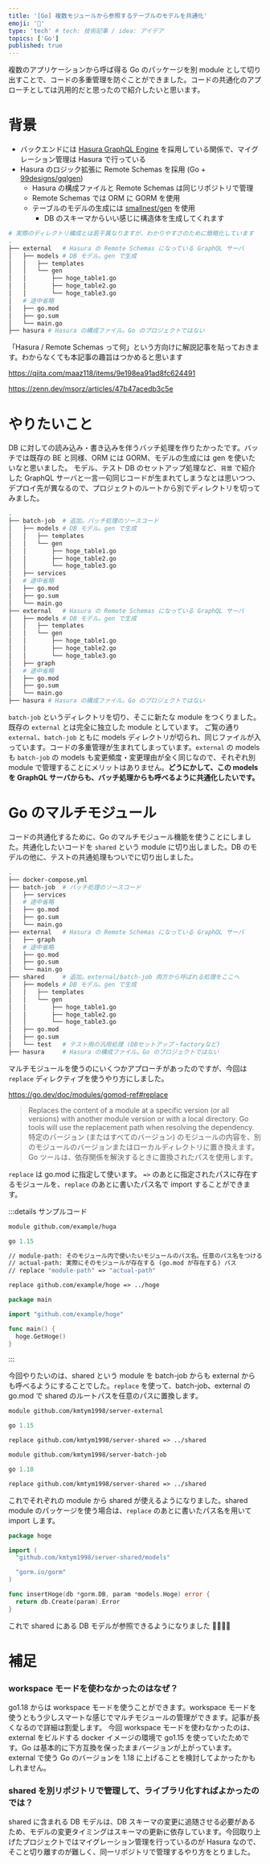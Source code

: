 ```yaml
---
title: '[Go] 複数モジュールから参照するテーブルのモデルを共通化'
emoji: '🎃'
type: 'tech' # tech: 技術記事 / idea: アイデア
topics: ['Go']
published: true
---
```


複数のアプリケーションから呼ば得る Go のパッケージを別 module として切り出すことで、コードの多重管理を防ぐことができました。コードの共通化のアプローチとしては汎用的だと思ったので紹介したいと思います。

# 背景

- バックエンドには [Hasura GraphQL Engine](https://github.com/hasura/graphql-engine) を採用している関係で、マイグレーション管理は Hasura で行っている
- Hasura のロジック拡張に Remote Schemas を採用 (Go + [99designs/gqlgen](https://github.com/99designs/gqlgen))
  - Hasura の構成ファイルと Remote Schemas は同じリポジトリで管理
  - Remote Schemas では ORM に GORM を使用
  - テーブルのモデルの生成には [smallnest/gen](https://github.com/smallnest/gen) を使用
    - DB のスキーマからいい感じに構造体を生成してくれます

```sh
# 実際のディレクトリ構成とは若干異なりますが、わかりやすさのために簡略化しています
.
├── external   # Hasura の Remote Schemas になっている GraphQL サーバ
│   ├── models # DB モデル。gen で生成
│   │   ├── templates
│   │   └── gen
│   │       ├── hoge_table1.go
│   │       ├── hoge_table2.go
│   │       └── hoge_table3.go
│   # 途中省略
│   ├── go.mod
│   ├── go.sum
│   └── main.go
├── hasura # Hasura の構成ファイル。Go のプロジェクトではない
```

「Hasura / Remote Schemas って何」という方向けに解説記事を貼っておきます。わからなくても本記事の趣旨はつかめると思います

https://qiita.com/maaz118/items/9e198ea91ad8fc624491

https://zenn.dev/msorz/articles/47b47acedb3c5e

# やりたいこと

DB に対しての読み込み・書き込みを伴うバッチ処理を作りたかったです。バッチでは既存の BE と同様、ORM には GORM、モデルの生成には gen を使いたいなと思いました。
モデル、テスト DB のセットアップ処理など、`背景` で紹介した GraphQL サーバと一言一句同じコードが生まれてしまうなとは思いつつ、デプロイ先が異なるので、プロジェクトのルートから別でディレクトリを切ってみました。

```sh
.
├── batch-job  # 追加。バッチ処理のソースコード
│   ├── models # DB モデル。gen で生成
│   │   ├── templates
│   │   └── gen
│   │       ├── hoge_table1.go
│   │       ├── hoge_table2.go
│   │       └── hoge_table3.go
│   ├── services
│   # 途中省略
│   ├── go.mod
│   ├── go.sum
│   └── main.go
├── external   # Hasura の Remote Schemas になっている GraphQL サーバ
│   ├── models # DB モデル。gen で生成
│   │   ├── templates
│   │   └── gen
│   │       ├── hoge_table1.go
│   │       ├── hoge_table2.go
│   │       └── hoge_table3.go
│   ├── graph
│   # 途中省略
│   ├── go.mod
│   ├── go.sum
│   └── main.go
├── hasura # Hasura の構成ファイル。Go のプロジェクトではない
```

`batch-job` というディレクトリを切り、そこに新たな module をつくりました。既存の `external` とは完全に独立した module としています。
ご覧の通り `external`、`batch-job` ともに models ディレクトリが切られ、同じファイルが入っています。コードの多重管理が生まれてしまっています。`external` の models も `batch-job` の models も変更頻度・変更理由が全く同じなので、それぞれ別 module で管理することにメリットはありません。**どうにかして、この models を GraphQL サーバからも、バッチ処理からも呼べるように共通化したいです。**

# Go のマルチモジュール

コードの共通化するために、Go のマルチモジュール機能を使うことにしました。共通化したいコードを `shared` という module に切り出しました。DB のモデルの他に、テストの共通処理もついでに切り出しました。

```sh
.
├── docker-compose.yml
├── batch-job  # バッチ処理のソースコード
│   ├── services
│   # 途中省略
│   ├── go.mod
│   ├── go.sum
│   └── main.go
├── external   # Hasura の Remote Schemas になっている GraphQL サーバ
│   ├── graph
│   # 途中省略
│   ├── go.mod
│   ├── go.sum
│   └── main.go
├── shared     # 追加。external/batch-job 両方から呼ばれる処理をここへ
│   ├── models # DB モデル。gen で生成
│   │   ├── templates
│   │   └── gen
│   │       ├── hoge_table1.go
│   │       ├── hoge_table2.go
│   │       └── hoge_table3.go
│   ├── go.mod
│   ├── go.sum
│   └── test   # テスト用の汎用処理 (DBセットアップ・factoryなど)
├── hasura     # Hasura の構成ファイル。Go のプロジェクトではない
```

マルチモジュールを使うのにいくつかアプローチがあったのですが、今回は `replace` ディレクティブを使うやり方にしました。

https://go.dev/doc/modules/gomod-ref#replace

> Replaces the content of a module at a specific version (or all versions) with another module version or with a local directory. Go tools will use the replacement path when resolving the dependency.
> 特定のバージョン (またはすべてのバージョン) のモジュールの内容を、別のモジュールのバージョンまたはローカルディレクトリに置き換えます。Go ツールは、依存関係を解決するときに置換されたパスを使用します。

`replace` は go.mod に指定して使います。 `=>` のあとに指定されたパスに存在するモジュールを、`replace` のあとに書いたパス名で import することができます。

:::details サンプルコード

```go:go.mod
module github.com/example/huga

go 1.15

// module-path: そのモジュール内で使いたいモジュールのパス名。任意のパス名をつけることができる
// actual-path: 実際にそのモジュールが存在する (go.mod が存在する) パス
// replace "module-path" => "actual-path"

replace github.com/example/hoge => ../hoge
```

```go:main.go (huga module)
package main

import "github.com/example/hoge"

func main() {
  hoge.GetHoge()
}
```

:::

今回やりたいのは、shared という module を batch-job からも external からも呼べるようにすることでした。`replace` を使って、batch-job、external の go.mod で shared のルートパスを任意のパスに置換します。

```go:go.mod (external)
module github.com/kmtym1998/server-external

go 1.15

replace github.com/kmtym1998/server-shared => ../shared
```

```go:go.mod (batch-job)
module github.com/kmtym1998/server-batch-job

go 1.18

replace github.com/kmtym1998/server-shared => ../shared
```

これでそれぞれの module から shared が使えるようになりました。shared module のパッケージを使う場合は、`replace` のあとに書いたパス名を用いて import します。

```go:hoge.go
package hoge

import (
  "github.com/kmtym1998/server-shared/models"

  "gorm.io/gorm"
)

func insertHoge(db *gorm.DB, param *models.Hoge) error {
  return db.Create(param).Error
}

```

これで shared にある DB モデルが参照できるようになりました 🎉🎉🎉🎉

# 補足

### workspace モードを使わなかったのはなぜ？

go1.18 からは workspace モードを使うことができます。workspace モードを使うともう少しスマートな感じでマルチモジュールの管理ができます。記事が長くなるので詳細は割愛します。
今回 workspace モードを使わなかったのは、external をビルドする docker イメージの環境で go1.15 を使っていたためです。Go は基本的に下方互換を保ったままバージョンが上がっています。external で使う Go のバージョンを 1.18 に上げることを検討してよかったかもしれません。

### shared を別リポジトリで管理して、ライブラリ化すればよかったのでは？

shared に含まれる DB モデルは、DB スキーマの変更に追随させる必要があるため、モデルの変更タイミングはスキーマの更新に依存しています。今回取り上げたプロジェクトではマイグレーション管理を行っているのが Hasura なので、そこと切り離すのが難しく、同一リポジトリで管理するやり方をとりました。
